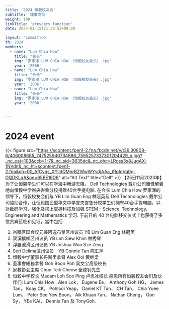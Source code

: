 ```yaml
---
title: '2024 恒毅校友会'
subtitle: '理事成员'
weight: 100
linkTitle: 'orevcerv function'
date: 2024-01-15T21:38:52+08:00

layout: 'committee'
th: 2024
members:
  - name: "Lum Chia How"
    title: "会长"
    img: "罗家濠 LUM CHIA HOW （恒毅校友会长）.jpg"
    year: '2006'
  - name: "Lum Chia How"
    title: "会长"
    img: "罗家濠 LUM CHIA HOW （恒毅校友会长）.jpg"
    year: '2006'
  - name: "Lum Chia How"
    title: "会长"
    img: "罗家濠 LUM CHIA HOW （恒毅校友会长）.jpg"
    year: '2006'


---
```


# 2024 event
{{< figure src="https://scontent.fpen1-2.fna.fbcdn.net/v/t39.30808-6/406008685_747525940734886_7595257337301204429_n.jpg?_nc_cat=103&ccb=1-7&_nc_sid=3635dc&_nc_ohc=LRgss3x8JugAX-1NVdn&_nc_ht=scontent.fpen1-2.fna&oh=00_AfCvqs_XYiIdQMnrBZWwWYvdjAAa_tRpIdVq0q-OQDKLgA&oe=65BE16D6" alt="Alt Text" title="Dell" >}}
【25日11月2023年】为了让恒毅学生们可以在学海中畅游无阻， Dell Technologies 戴尔公司慷慨解囊地向恒毅中学峇央峇鲁分校捐赠40台手提电脑.
在会长 Lum Chia How 罗家濠的领导下，恒毅校友会们与 YB Lim Guan Eng 林冠英及 Dell Technologies 戴尔公司協助合作，让恒毅国民型华文中学峇央峇鲁分校学生们拥有40台手提电脑，以对数码学习，强化及搭上掌握科技及加强 STEM – Science, Technology, Engineering and Mathematics 学习.
于前日的 40 台电脑移交仪式上也获得了多位贵宾莅临和见证，當中包括:  
1. 峇眼区国会议元兼阿逸布爹区州议员 YB Lim Guan Eng 林冠英
2. 双溪槟榔区州议员 YB Lim Siew Khim 林秀琴
3. 浮羅池滑区州议员 YB Joshua Woo Sze Zeng
4. Seri Delima区州议员　YB Connie Tan 陈汇萍
5. 恒毅中学董事长丹斯里拿督 Alex Ooi 黄继梁
6. 董事會總務拿督 Goh Boon Poh 吴文宝高级校长
7. 家教协会主席 Chun Teik Cheow 全德钊先生
8. 恒毅中学校长 Madam Loh Soo Ping 卢思冰校长 
感恩所有恒毅校友会们及伙伴们:
Lum Chia How , Alen Lok， Eugene Ee， Anthony Goh HG， James Tan， Koay CK， Pohlooi Yeap， Daniel KT Tan， CH Tan， Chia Yuee Lum， Peter See Yew Boon， Aik Khuan Tan， Nathan Cheng， Oon Sy， YEe KAi， Dennis Tan 及 TonyGoh.
